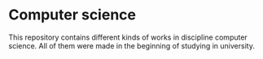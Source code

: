 # Computer science
This repository contains different kinds of works in discipline computer science. All of them were made in the beginning of studying in university.
